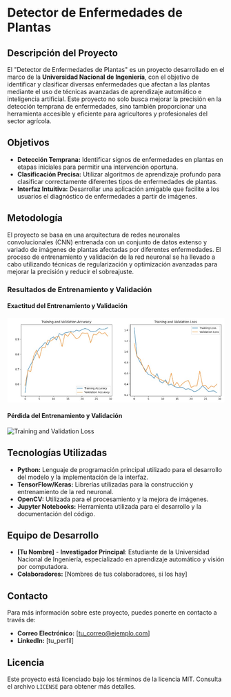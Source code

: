 # Detector de Enfermedades de Plantas

## Descripción del Proyecto

El "Detector de Enfermedades de Plantas" es un proyecto desarrollado en el marco de la **Universidad Nacional de Ingeniería**, con el objetivo de identificar y clasificar diversas enfermedades que afectan a las plantas mediante el uso de técnicas avanzadas de aprendizaje automático e inteligencia artificial. Este proyecto no solo busca mejorar la precisión en la detección temprana de enfermedades, sino también proporcionar una herramienta accesible y eficiente para agricultores y profesionales del sector agrícola.

## Objetivos

- **Detección Temprana:** Identificar signos de enfermedades en plantas en etapas iniciales para permitir una intervención oportuna.
- **Clasificación Precisa:** Utilizar algoritmos de aprendizaje profundo para clasificar correctamente diferentes tipos de enfermedades de plantas.
- **Interfaz Intuitiva:** Desarrollar una aplicación amigable que facilite a los usuarios el diagnóstico de enfermedades a partir de imágenes.

## Metodología

El proyecto se basa en una arquitectura de redes neuronales convolucionales (CNN) entrenada con un conjunto de datos extenso y variado de imágenes de plantas afectadas por diferentes enfermedades. El proceso de entrenamiento y validación de la red neuronal se ha llevado a cabo utilizando técnicas de regularización y optimización avanzadas para mejorar la precisión y reducir el sobreajuste.

### Resultados de Entrenamiento y Validación

#### Exactitud del Entrenamiento y Validación

![Training and Validation Accuracy](imagenes/training.jpg)

#### Pérdida del Entrenamiento y Validación

![Training and Validation Loss](images/training_validation_loss.png)

## Tecnologías Utilizadas

- **Python:** Lenguaje de programación principal utilizado para el desarrollo del modelo y la implementación de la interfaz.
- **TensorFlow/Keras:** Librerías utilizadas para la construcción y entrenamiento de la red neuronal.
- **OpenCV:** Utilizada para el procesamiento y la mejora de imágenes.
- **Jupyter Notebooks:** Herramienta utilizada para el desarrollo y la documentación del código.

## Equipo de Desarrollo

- **[Tu Nombre]** - **Investigador Principal**: Estudiante de la Universidad Nacional de Ingeniería, especializado en aprendizaje automático y visión por computadora.
- **Colaboradores:** [Nombres de tus colaboradores, si los hay]

## Contacto

Para más información sobre este proyecto, puedes ponerte en contacto a través de:
- **Correo Electrónico:** [tu_correo@ejemplo.com]
- **LinkedIn:** [tu_perfil]

## Licencia

Este proyecto está licenciado bajo los términos de la licencia MIT. Consulta el archivo `LICENSE` para obtener más detalles.
